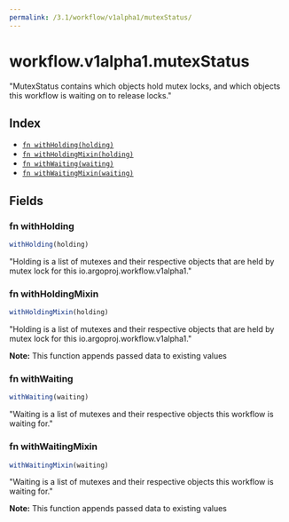 ```yaml
---
permalink: /3.1/workflow/v1alpha1/mutexStatus/
---
```


# workflow.v1alpha1.mutexStatus

"MutexStatus contains which objects hold  mutex locks, and which objects this workflow is waiting on to release locks."

## Index

* [`fn withHolding(holding)`](#fn-withholding)
* [`fn withHoldingMixin(holding)`](#fn-withholdingmixin)
* [`fn withWaiting(waiting)`](#fn-withwaiting)
* [`fn withWaitingMixin(waiting)`](#fn-withwaitingmixin)

## Fields

### fn withHolding

```ts
withHolding(holding)
```

"Holding is a list of mutexes and their respective objects that are held by mutex lock for this io.argoproj.workflow.v1alpha1."

### fn withHoldingMixin

```ts
withHoldingMixin(holding)
```

"Holding is a list of mutexes and their respective objects that are held by mutex lock for this io.argoproj.workflow.v1alpha1."

**Note:** This function appends passed data to existing values

### fn withWaiting

```ts
withWaiting(waiting)
```

"Waiting is a list of mutexes and their respective objects this workflow is waiting for."

### fn withWaitingMixin

```ts
withWaitingMixin(waiting)
```

"Waiting is a list of mutexes and their respective objects this workflow is waiting for."

**Note:** This function appends passed data to existing values